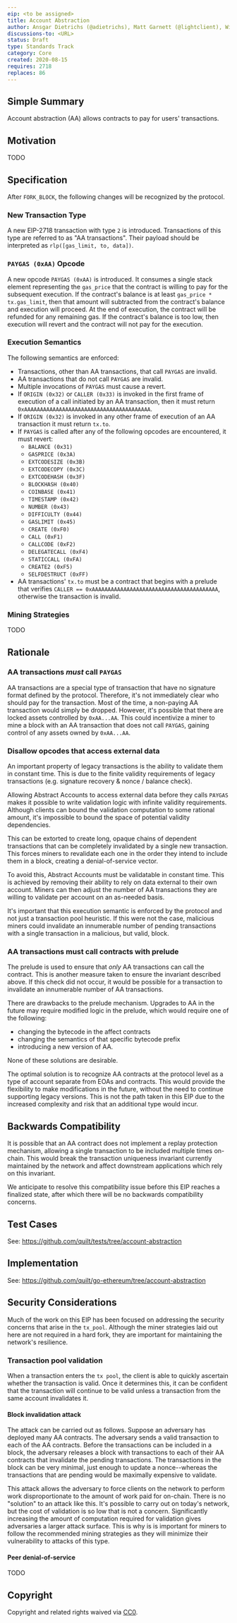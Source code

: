 ```yaml
---
eip: <to be assigned>
title: Account Abstraction
author: Ansgar Dietrichs (@adietrichs), Matt Garnett (@lightclient), Will Villanueva (@villanuevawill), Sam Wilson (@SamWilsn)
discussions-to: <URL>
status: Draft
type: Standards Track
category: Core
created: 2020-08-15
requires: 2718
replaces: 86
---
```


## Simple Summary
Account abstraction (AA) allows contracts to pay for users' transactions.

## Motivation
TODO

## Specification

After `FORK_BLOCK`, the following changes will be recognized by the protocol.

### New Transaction Type
A new EIP-2718 transaction with type `2` is introduced. Transactions of this
type are referred to as "AA transactions". Their payload should be interpreted
as `rlp([gas_limit, to, data])`.

### `PAYGAS (0xAA)` Opcode

A new opcode `PAYGAS (0xAA)` is introduced. It consumes a single stack element
representing the `gas_price` that the contract is willing to pay for the
subsequent execution. If the contract's balance is at least `gas_price *
tx.gas_limit`, then that amount will subtracted from the contract's balance and
execution will proceed. At the end of execution, the contract will be refunded
for any remaining gas. If the contract's balance is too low, then execution
will revert and the contract will not pay for the execution.

### Execution Semantics

The following semantics are enforced:

* Transactions, other than AA transactions, that call `PAYGAS` are invalid.
* AA transactions that do not call `PAYGAS` are invalid.
* Multiple invocations of `PAYGAS` must cause a revert.
* If `ORIGIN (0x32)` or `CALLER (0x33)` is invoked in the first frame of
  execution of a call initiated by an AA transaction, then it must return
  `0xAAAAAAAAAAAAAAAAAAAAAAAAAAAAAAAAAAAAAAAA`.
* If `ORIGIN (0x32)` is invoked in any other frame of execution of an AA
  transaction it must return `tx.to`.
* If `PAYGAS` is called after any of the following opcodes are encountered,
  it must revert:
    * `BALANCE (0x31)`
    * `GASPRICE (0x3A)`
    * `EXTCODESIZE (0x3B)`
    * `EXTCODECOPY (0x3C)`
    * `EXTCODEHASH (0x3F)`
    * `BLOCKHASH (0x40)`
    * `COINBASE (0x41)`
    * `TIMESTAMP (0x42)`
    * `NUMBER (0x43)`
    * `DIFFICULTY (0x44)`
    * `GASLIMIT (0x45)`
    * `CREATE (0xF0)`
    * `CALL (0xF1)`
    * `CALLCODE (0xF2)`
    * `DELEGATECALL (0xF4)`
    * `STATICCALL (0xFA)`
    * `CREATE2 (0xF5)`
    * `SELFDESTRUCT (0xFF)`
* AA transactions' `tx.to` must be a contract that begins with a prelude that
  verifies `CALLER == 0xAAAAAAAAAAAAAAAAAAAAAAAAAAAAAAAAAAAAAAAA`, otherwise
  the transaction is invalid.


### Mining Strategies
TODO

## Rationale

### AA transactions *must* call `PAYGAS`

AA transactions are a special type of transaction that have no signature format
defined by the protocol. Therefore, it's not immediately clear who should pay
for the transaction. Most of the time, a non-paying AA transaction would simply
be dropped. However, it's possible that there are locked assets controlled by
`0xAA...AA`. This could incentivize a miner to mine a block with an AA
transaction that does not call `PAYGAS`, gaining control of any assets owned by
`0xAA...AA`.

### Disallow opcodes that access external data

An important property of legacy transactions is the ability to validate them in
constant time. This is due to the finite validity requirements of legacy
transactions (e.g. signature recovery & nonce / balance check). 

Allowing Abstract Accounts to access external data before they calls `PAYGAS`
makes it possible to write validation logic with infinite validity requirements.
Although clients can bound the validation computation to some rational amount,
it's impossible to bound the space of potential validity dependencies. 

This can be extorted to create long, opaque chains of dependent transactions
that can be completely invalidated by a single new transaction. This forces
miners to revalidate each one in the order they intend to include them in a
block, creating a denial-of-service vector.

To avoid this, Abstract Accounts must be validatable in constant time. This is
achieved by removing their ability to rely on data external to their own account.
Miners can then adjust the number of AA transactions they are willing to validate
per account on an as-needed basis.

It's important that this execution semantic is enforced by the protocol and not
just a transaction pool heuristic. If this were not the case, malicious miners
could invalidate an innumerable number of pending transactions with a single
transaction in a malicious, but valid, block.

### AA transactions must call contracts with prelude

The prelude is used to ensure that *only* AA transactions can call the
contract. This is another measure taken to ensure the invariant described
above. If this check did not occur, it would be possible for a transaction to
invalidate an innumerable number of AA transactions.

There are drawbacks to the prelude mechanism. Upgrades to AA in the future may
require modified logic in the prelude, which would require one of the
following:
* changing the bytecode in the affect contracts
* changing the semantics of that specific bytecode prefix
* introducing a new version of AA. 

None of these solutions are desirable.

The optimal solution is to recognize AA contracts at the protocol level as a
type of account separate from EOAs and contracts. This would provide the
flexibility to make modifications in the future, without the need to continue
supporting legacy versions. This is not the path taken in this EIP due to the
increased complexity and risk that an additional type would incur. 

## Backwards Compatibility
It is possible that an AA contract does not implement a replay protection
mechanism, allowing a single transaction to be included multiple times
on-chain. This would break the transaction uniqueness invariant currently
maintained by the network and affect downstream applications which rely
on this invariant.

We anticipate to resolve this compatibility issue before this EIP reaches
a finalized state, after which there will be no backwards compatibility
concerns.

## Test Cases
See: https://github.com/quilt/tests/tree/account-abstraction

## Implementation
See: https://github.com/quilt/go-ethereum/tree/account-abstraction

## Security Considerations

Much of the work on this EIP has been focused on addressing the security
concerns that arise in the `tx_pool`. Although the miner strategies laid out
here are not required in a hard fork, they are important for maintaining the
network's resilience.

### Transaction pool validation
When a transaction enters the `tx pool`, the client is able to quickly
ascertain whether the transaction is valid. Once it determines this, it can be
confident that the transaction will continue to be valid unless a transaction
from the same account invalidates it.

#### Block invalidation attack
The attack can be carried out as follows. Suppose an adversary has deployed
many AA contracts. The adversary sends a valid transaction to each of the AA
contracts. Before the transactions can be included in a block, the adversary
releases a block with transactions to each of their AA contracts that
invalidate the pending transactions. The transactions in the block can be very
minimal, just enough to update a nonce--whereas the transactions that are
pending would be maximally expensive to validate.

This attack allows the adversary to force clients on the network to perform
work disproportionate to the amount of work paid for on-chain. There is no
"solution" to an attack like this. It's possible to carry out on today's
network, but the cost of validation is so low that is not a concern.
Significantly increasing the amount of computation required for validation
gives adversaries a larger attack surface. This is why is is important for
miners to follow the recommended mining strategies as they will minimize their
vulnerability to attacks of this type.

#### Peer denial-of-service
TODO

## Copyright
Copyright and related rights waived via [CC0](https://creativecommons.org/publicdomain/zero/1.0/).
